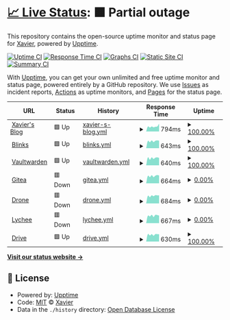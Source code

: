 # [📈 Live Status](https://ZhangXavier.github.io/upptime): <!--live status--> **🟧 Partial outage**

This repository contains the open-source uptime monitor and status page for [Xavier](www.zxavier.com), powered by [Upptime](https://github.com/upptime/upptime).

[![Uptime CI](https://github.com/ZhangXavier/upptime/workflows/Uptime%20CI/badge.svg)](https://github.com/ZhangXavier/upptime/actions?query=workflow%3A%22Uptime+CI%22)
[![Response Time CI](https://github.com/ZhangXavier/upptime/workflows/Response%20Time%20CI/badge.svg)](https://github.com/ZhangXavier/upptime/actions?query=workflow%3A%22Response+Time+CI%22)
[![Graphs CI](https://github.com/ZhangXavier/upptime/workflows/Graphs%20CI/badge.svg)](https://github.com/ZhangXavier/upptime/actions?query=workflow%3A%22Graphs+CI%22)
[![Static Site CI](https://github.com/ZhangXavier/upptime/workflows/Static%20Site%20CI/badge.svg)](https://github.com/ZhangXavier/upptime/actions?query=workflow%3A%22Static+Site+CI%22)
[![Summary CI](https://github.com/ZhangXavier/upptime/workflows/Summary%20CI/badge.svg)](https://github.com/ZhangXavier/upptime/actions?query=workflow%3A%22Summary+CI%22)

With [Upptime](https://upptime.js.org), you can get your own unlimited and free uptime monitor and status page, powered entirely by a GitHub repository. We use [Issues](https://github.com/ZhangXavier/upptime/issues) as incident reports, [Actions](https://github.com/ZhangXavier/upptime/actions) as uptime monitors, and [Pages](https://ZhangXavier.github.io/upptime) for the status page.

<!--start: status pages-->
<!-- This summary is generated by Upptime (https://github.com/upptime/upptime) -->
<!-- Do not edit this manually, your changes will be overwritten -->
<!-- prettier-ignore -->
| URL | Status | History | Response Time | Uptime |
| --- | ------ | ------- | ------------- | ------ |
| <img alt="" src="https://icons.duckduckgo.com/ip3/www.zxavier.com.ico" height="13"> [Xavier's Blog](https://www.zxavier.com) | 🟩 Up | [xavier-s-blog.yml](https://github.com/ZhangXavier/upptime/commits/HEAD/history/xavier-s-blog.yml) | <details><summary><img alt="Response time graph" src="./graphs/xavier-s-blog/response-time-week.png" height="20"> 794ms</summary><br><a href="https://ZhangXavier.github.io/upptime/history/xavier-s-blog"><img alt="Response time 1027" src="https://img.shields.io/endpoint?url=https%3A%2F%2Fraw.githubusercontent.com%2FZhangXavier%2Fupptime%2FHEAD%2Fapi%2Fxavier-s-blog%2Fresponse-time.json"></a><br><a href="https://ZhangXavier.github.io/upptime/history/xavier-s-blog"><img alt="24-hour response time 650" src="https://img.shields.io/endpoint?url=https%3A%2F%2Fraw.githubusercontent.com%2FZhangXavier%2Fupptime%2FHEAD%2Fapi%2Fxavier-s-blog%2Fresponse-time-day.json"></a><br><a href="https://ZhangXavier.github.io/upptime/history/xavier-s-blog"><img alt="7-day response time 794" src="https://img.shields.io/endpoint?url=https%3A%2F%2Fraw.githubusercontent.com%2FZhangXavier%2Fupptime%2FHEAD%2Fapi%2Fxavier-s-blog%2Fresponse-time-week.json"></a><br><a href="https://ZhangXavier.github.io/upptime/history/xavier-s-blog"><img alt="30-day response time 772" src="https://img.shields.io/endpoint?url=https%3A%2F%2Fraw.githubusercontent.com%2FZhangXavier%2Fupptime%2FHEAD%2Fapi%2Fxavier-s-blog%2Fresponse-time-month.json"></a><br><a href="https://ZhangXavier.github.io/upptime/history/xavier-s-blog"><img alt="1-year response time 1078" src="https://img.shields.io/endpoint?url=https%3A%2F%2Fraw.githubusercontent.com%2FZhangXavier%2Fupptime%2FHEAD%2Fapi%2Fxavier-s-blog%2Fresponse-time-year.json"></a></details> | <details><summary><a href="https://ZhangXavier.github.io/upptime/history/xavier-s-blog">100.00%</a></summary><a href="https://ZhangXavier.github.io/upptime/history/xavier-s-blog"><img alt="All-time uptime 99.07%" src="https://img.shields.io/endpoint?url=https%3A%2F%2Fraw.githubusercontent.com%2FZhangXavier%2Fupptime%2FHEAD%2Fapi%2Fxavier-s-blog%2Fuptime.json"></a><br><a href="https://ZhangXavier.github.io/upptime/history/xavier-s-blog"><img alt="24-hour uptime 100.00%" src="https://img.shields.io/endpoint?url=https%3A%2F%2Fraw.githubusercontent.com%2FZhangXavier%2Fupptime%2FHEAD%2Fapi%2Fxavier-s-blog%2Fuptime-day.json"></a><br><a href="https://ZhangXavier.github.io/upptime/history/xavier-s-blog"><img alt="7-day uptime 100.00%" src="https://img.shields.io/endpoint?url=https%3A%2F%2Fraw.githubusercontent.com%2FZhangXavier%2Fupptime%2FHEAD%2Fapi%2Fxavier-s-blog%2Fuptime-week.json"></a><br><a href="https://ZhangXavier.github.io/upptime/history/xavier-s-blog"><img alt="30-day uptime 100.00%" src="https://img.shields.io/endpoint?url=https%3A%2F%2Fraw.githubusercontent.com%2FZhangXavier%2Fupptime%2FHEAD%2Fapi%2Fxavier-s-blog%2Fuptime-month.json"></a><br><a href="https://ZhangXavier.github.io/upptime/history/xavier-s-blog"><img alt="1-year uptime 98.84%" src="https://img.shields.io/endpoint?url=https%3A%2F%2Fraw.githubusercontent.com%2FZhangXavier%2Fupptime%2FHEAD%2Fapi%2Fxavier-s-blog%2Fuptime-year.json"></a></details>
| <img alt="" src="https://icons.duckduckgo.com/ip3/url.zxavier.com.ico" height="13"> [Blinks](https://url.zxavier.com) | 🟩 Up | [blinks.yml](https://github.com/ZhangXavier/upptime/commits/HEAD/history/blinks.yml) | <details><summary><img alt="Response time graph" src="./graphs/blinks/response-time-week.png" height="20"> 643ms</summary><br><a href="https://ZhangXavier.github.io/upptime/history/blinks"><img alt="Response time 1063" src="https://img.shields.io/endpoint?url=https%3A%2F%2Fraw.githubusercontent.com%2FZhangXavier%2Fupptime%2FHEAD%2Fapi%2Fblinks%2Fresponse-time.json"></a><br><a href="https://ZhangXavier.github.io/upptime/history/blinks"><img alt="24-hour response time 584" src="https://img.shields.io/endpoint?url=https%3A%2F%2Fraw.githubusercontent.com%2FZhangXavier%2Fupptime%2FHEAD%2Fapi%2Fblinks%2Fresponse-time-day.json"></a><br><a href="https://ZhangXavier.github.io/upptime/history/blinks"><img alt="7-day response time 643" src="https://img.shields.io/endpoint?url=https%3A%2F%2Fraw.githubusercontent.com%2FZhangXavier%2Fupptime%2FHEAD%2Fapi%2Fblinks%2Fresponse-time-week.json"></a><br><a href="https://ZhangXavier.github.io/upptime/history/blinks"><img alt="30-day response time 755" src="https://img.shields.io/endpoint?url=https%3A%2F%2Fraw.githubusercontent.com%2FZhangXavier%2Fupptime%2FHEAD%2Fapi%2Fblinks%2Fresponse-time-month.json"></a><br><a href="https://ZhangXavier.github.io/upptime/history/blinks"><img alt="1-year response time 1125" src="https://img.shields.io/endpoint?url=https%3A%2F%2Fraw.githubusercontent.com%2FZhangXavier%2Fupptime%2FHEAD%2Fapi%2Fblinks%2Fresponse-time-year.json"></a></details> | <details><summary><a href="https://ZhangXavier.github.io/upptime/history/blinks">100.00%</a></summary><a href="https://ZhangXavier.github.io/upptime/history/blinks"><img alt="All-time uptime 99.28%" src="https://img.shields.io/endpoint?url=https%3A%2F%2Fraw.githubusercontent.com%2FZhangXavier%2Fupptime%2FHEAD%2Fapi%2Fblinks%2Fuptime.json"></a><br><a href="https://ZhangXavier.github.io/upptime/history/blinks"><img alt="24-hour uptime 100.00%" src="https://img.shields.io/endpoint?url=https%3A%2F%2Fraw.githubusercontent.com%2FZhangXavier%2Fupptime%2FHEAD%2Fapi%2Fblinks%2Fuptime-day.json"></a><br><a href="https://ZhangXavier.github.io/upptime/history/blinks"><img alt="7-day uptime 100.00%" src="https://img.shields.io/endpoint?url=https%3A%2F%2Fraw.githubusercontent.com%2FZhangXavier%2Fupptime%2FHEAD%2Fapi%2Fblinks%2Fuptime-week.json"></a><br><a href="https://ZhangXavier.github.io/upptime/history/blinks"><img alt="30-day uptime 100.00%" src="https://img.shields.io/endpoint?url=https%3A%2F%2Fraw.githubusercontent.com%2FZhangXavier%2Fupptime%2FHEAD%2Fapi%2Fblinks%2Fuptime-month.json"></a><br><a href="https://ZhangXavier.github.io/upptime/history/blinks"><img alt="1-year uptime 99.11%" src="https://img.shields.io/endpoint?url=https%3A%2F%2Fraw.githubusercontent.com%2FZhangXavier%2Fupptime%2FHEAD%2Fapi%2Fblinks%2Fuptime-year.json"></a></details>
| <img alt="" src="https://icons.duckduckgo.com/ip3/bw.zxavier.com.ico" height="13"> [Vaultwarden](https://bw.zxavier.com) | 🟩 Up | [vaultwarden.yml](https://github.com/ZhangXavier/upptime/commits/HEAD/history/vaultwarden.yml) | <details><summary><img alt="Response time graph" src="./graphs/vaultwarden/response-time-week.png" height="20"> 640ms</summary><br><a href="https://ZhangXavier.github.io/upptime/history/vaultwarden"><img alt="Response time 897" src="https://img.shields.io/endpoint?url=https%3A%2F%2Fraw.githubusercontent.com%2FZhangXavier%2Fupptime%2FHEAD%2Fapi%2Fvaultwarden%2Fresponse-time.json"></a><br><a href="https://ZhangXavier.github.io/upptime/history/vaultwarden"><img alt="24-hour response time 523" src="https://img.shields.io/endpoint?url=https%3A%2F%2Fraw.githubusercontent.com%2FZhangXavier%2Fupptime%2FHEAD%2Fapi%2Fvaultwarden%2Fresponse-time-day.json"></a><br><a href="https://ZhangXavier.github.io/upptime/history/vaultwarden"><img alt="7-day response time 640" src="https://img.shields.io/endpoint?url=https%3A%2F%2Fraw.githubusercontent.com%2FZhangXavier%2Fupptime%2FHEAD%2Fapi%2Fvaultwarden%2Fresponse-time-week.json"></a><br><a href="https://ZhangXavier.github.io/upptime/history/vaultwarden"><img alt="30-day response time 660" src="https://img.shields.io/endpoint?url=https%3A%2F%2Fraw.githubusercontent.com%2FZhangXavier%2Fupptime%2FHEAD%2Fapi%2Fvaultwarden%2Fresponse-time-month.json"></a><br><a href="https://ZhangXavier.github.io/upptime/history/vaultwarden"><img alt="1-year response time 974" src="https://img.shields.io/endpoint?url=https%3A%2F%2Fraw.githubusercontent.com%2FZhangXavier%2Fupptime%2FHEAD%2Fapi%2Fvaultwarden%2Fresponse-time-year.json"></a></details> | <details><summary><a href="https://ZhangXavier.github.io/upptime/history/vaultwarden">100.00%</a></summary><a href="https://ZhangXavier.github.io/upptime/history/vaultwarden"><img alt="All-time uptime 99.23%" src="https://img.shields.io/endpoint?url=https%3A%2F%2Fraw.githubusercontent.com%2FZhangXavier%2Fupptime%2FHEAD%2Fapi%2Fvaultwarden%2Fuptime.json"></a><br><a href="https://ZhangXavier.github.io/upptime/history/vaultwarden"><img alt="24-hour uptime 100.00%" src="https://img.shields.io/endpoint?url=https%3A%2F%2Fraw.githubusercontent.com%2FZhangXavier%2Fupptime%2FHEAD%2Fapi%2Fvaultwarden%2Fuptime-day.json"></a><br><a href="https://ZhangXavier.github.io/upptime/history/vaultwarden"><img alt="7-day uptime 100.00%" src="https://img.shields.io/endpoint?url=https%3A%2F%2Fraw.githubusercontent.com%2FZhangXavier%2Fupptime%2FHEAD%2Fapi%2Fvaultwarden%2Fuptime-week.json"></a><br><a href="https://ZhangXavier.github.io/upptime/history/vaultwarden"><img alt="30-day uptime 100.00%" src="https://img.shields.io/endpoint?url=https%3A%2F%2Fraw.githubusercontent.com%2FZhangXavier%2Fupptime%2FHEAD%2Fapi%2Fvaultwarden%2Fuptime-month.json"></a><br><a href="https://ZhangXavier.github.io/upptime/history/vaultwarden"><img alt="1-year uptime 99.05%" src="https://img.shields.io/endpoint?url=https%3A%2F%2Fraw.githubusercontent.com%2FZhangXavier%2Fupptime%2FHEAD%2Fapi%2Fvaultwarden%2Fuptime-year.json"></a></details>
| <img alt="" src="https://icons.duckduckgo.com/ip3/git.zxavier.com.ico" height="13"> [Gitea](https://git.zxavier.com) | 🟥 Down | [gitea.yml](https://github.com/ZhangXavier/upptime/commits/HEAD/history/gitea.yml) | <details><summary><img alt="Response time graph" src="./graphs/gitea/response-time-week.png" height="20"> 664ms</summary><br><a href="https://ZhangXavier.github.io/upptime/history/gitea"><img alt="Response time 1218" src="https://img.shields.io/endpoint?url=https%3A%2F%2Fraw.githubusercontent.com%2FZhangXavier%2Fupptime%2FHEAD%2Fapi%2Fgitea%2Fresponse-time.json"></a><br><a href="https://ZhangXavier.github.io/upptime/history/gitea"><img alt="24-hour response time 573" src="https://img.shields.io/endpoint?url=https%3A%2F%2Fraw.githubusercontent.com%2FZhangXavier%2Fupptime%2FHEAD%2Fapi%2Fgitea%2Fresponse-time-day.json"></a><br><a href="https://ZhangXavier.github.io/upptime/history/gitea"><img alt="7-day response time 664" src="https://img.shields.io/endpoint?url=https%3A%2F%2Fraw.githubusercontent.com%2FZhangXavier%2Fupptime%2FHEAD%2Fapi%2Fgitea%2Fresponse-time-week.json"></a><br><a href="https://ZhangXavier.github.io/upptime/history/gitea"><img alt="30-day response time 729" src="https://img.shields.io/endpoint?url=https%3A%2F%2Fraw.githubusercontent.com%2FZhangXavier%2Fupptime%2FHEAD%2Fapi%2Fgitea%2Fresponse-time-month.json"></a><br><a href="https://ZhangXavier.github.io/upptime/history/gitea"><img alt="1-year response time 1303" src="https://img.shields.io/endpoint?url=https%3A%2F%2Fraw.githubusercontent.com%2FZhangXavier%2Fupptime%2FHEAD%2Fapi%2Fgitea%2Fresponse-time-year.json"></a></details> | <details><summary><a href="https://ZhangXavier.github.io/upptime/history/gitea">0.00%</a></summary><a href="https://ZhangXavier.github.io/upptime/history/gitea"><img alt="All-time uptime 71.12%" src="https://img.shields.io/endpoint?url=https%3A%2F%2Fraw.githubusercontent.com%2FZhangXavier%2Fupptime%2FHEAD%2Fapi%2Fgitea%2Fuptime.json"></a><br><a href="https://ZhangXavier.github.io/upptime/history/gitea"><img alt="24-hour uptime 0.00%" src="https://img.shields.io/endpoint?url=https%3A%2F%2Fraw.githubusercontent.com%2FZhangXavier%2Fupptime%2FHEAD%2Fapi%2Fgitea%2Fuptime-day.json"></a><br><a href="https://ZhangXavier.github.io/upptime/history/gitea"><img alt="7-day uptime 0.00%" src="https://img.shields.io/endpoint?url=https%3A%2F%2Fraw.githubusercontent.com%2FZhangXavier%2Fupptime%2FHEAD%2Fapi%2Fgitea%2Fuptime-week.json"></a><br><a href="https://ZhangXavier.github.io/upptime/history/gitea"><img alt="30-day uptime 0.00%" src="https://img.shields.io/endpoint?url=https%3A%2F%2Fraw.githubusercontent.com%2FZhangXavier%2Fupptime%2FHEAD%2Fapi%2Fgitea%2Fuptime-month.json"></a><br><a href="https://ZhangXavier.github.io/upptime/history/gitea"><img alt="1-year uptime 64.12%" src="https://img.shields.io/endpoint?url=https%3A%2F%2Fraw.githubusercontent.com%2FZhangXavier%2Fupptime%2FHEAD%2Fapi%2Fgitea%2Fuptime-year.json"></a></details>
| <img alt="" src="https://icons.duckduckgo.com/ip3/drone.zxavier.com.ico" height="13"> [Drone](https://drone.zxavier.com) | 🟥 Down | [drone.yml](https://github.com/ZhangXavier/upptime/commits/HEAD/history/drone.yml) | <details><summary><img alt="Response time graph" src="./graphs/drone/response-time-week.png" height="20"> 684ms</summary><br><a href="https://ZhangXavier.github.io/upptime/history/drone"><img alt="Response time 1081" src="https://img.shields.io/endpoint?url=https%3A%2F%2Fraw.githubusercontent.com%2FZhangXavier%2Fupptime%2FHEAD%2Fapi%2Fdrone%2Fresponse-time.json"></a><br><a href="https://ZhangXavier.github.io/upptime/history/drone"><img alt="24-hour response time 531" src="https://img.shields.io/endpoint?url=https%3A%2F%2Fraw.githubusercontent.com%2FZhangXavier%2Fupptime%2FHEAD%2Fapi%2Fdrone%2Fresponse-time-day.json"></a><br><a href="https://ZhangXavier.github.io/upptime/history/drone"><img alt="7-day response time 684" src="https://img.shields.io/endpoint?url=https%3A%2F%2Fraw.githubusercontent.com%2FZhangXavier%2Fupptime%2FHEAD%2Fapi%2Fdrone%2Fresponse-time-week.json"></a><br><a href="https://ZhangXavier.github.io/upptime/history/drone"><img alt="30-day response time 703" src="https://img.shields.io/endpoint?url=https%3A%2F%2Fraw.githubusercontent.com%2FZhangXavier%2Fupptime%2FHEAD%2Fapi%2Fdrone%2Fresponse-time-month.json"></a><br><a href="https://ZhangXavier.github.io/upptime/history/drone"><img alt="1-year response time 1126" src="https://img.shields.io/endpoint?url=https%3A%2F%2Fraw.githubusercontent.com%2FZhangXavier%2Fupptime%2FHEAD%2Fapi%2Fdrone%2Fresponse-time-year.json"></a></details> | <details><summary><a href="https://ZhangXavier.github.io/upptime/history/drone">0.00%</a></summary><a href="https://ZhangXavier.github.io/upptime/history/drone"><img alt="All-time uptime 63.51%" src="https://img.shields.io/endpoint?url=https%3A%2F%2Fraw.githubusercontent.com%2FZhangXavier%2Fupptime%2FHEAD%2Fapi%2Fdrone%2Fuptime.json"></a><br><a href="https://ZhangXavier.github.io/upptime/history/drone"><img alt="24-hour uptime 0.00%" src="https://img.shields.io/endpoint?url=https%3A%2F%2Fraw.githubusercontent.com%2FZhangXavier%2Fupptime%2FHEAD%2Fapi%2Fdrone%2Fuptime-day.json"></a><br><a href="https://ZhangXavier.github.io/upptime/history/drone"><img alt="7-day uptime 0.00%" src="https://img.shields.io/endpoint?url=https%3A%2F%2Fraw.githubusercontent.com%2FZhangXavier%2Fupptime%2FHEAD%2Fapi%2Fdrone%2Fuptime-week.json"></a><br><a href="https://ZhangXavier.github.io/upptime/history/drone"><img alt="30-day uptime 0.00%" src="https://img.shields.io/endpoint?url=https%3A%2F%2Fraw.githubusercontent.com%2FZhangXavier%2Fupptime%2FHEAD%2Fapi%2Fdrone%2Fuptime-month.json"></a><br><a href="https://ZhangXavier.github.io/upptime/history/drone"><img alt="1-year uptime 54.66%" src="https://img.shields.io/endpoint?url=https%3A%2F%2Fraw.githubusercontent.com%2FZhangXavier%2Fupptime%2FHEAD%2Fapi%2Fdrone%2Fuptime-year.json"></a></details>
| <img alt="" src="https://icons.duckduckgo.com/ip3/image.zxavier.com.ico" height="13"> [Lychee](https://image.zxavier.com) | 🟥 Down | [lychee.yml](https://github.com/ZhangXavier/upptime/commits/HEAD/history/lychee.yml) | <details><summary><img alt="Response time graph" src="./graphs/lychee/response-time-week.png" height="20"> 667ms</summary><br><a href="https://ZhangXavier.github.io/upptime/history/lychee"><img alt="Response time 1052" src="https://img.shields.io/endpoint?url=https%3A%2F%2Fraw.githubusercontent.com%2FZhangXavier%2Fupptime%2FHEAD%2Fapi%2Flychee%2Fresponse-time.json"></a><br><a href="https://ZhangXavier.github.io/upptime/history/lychee"><img alt="24-hour response time 517" src="https://img.shields.io/endpoint?url=https%3A%2F%2Fraw.githubusercontent.com%2FZhangXavier%2Fupptime%2FHEAD%2Fapi%2Flychee%2Fresponse-time-day.json"></a><br><a href="https://ZhangXavier.github.io/upptime/history/lychee"><img alt="7-day response time 667" src="https://img.shields.io/endpoint?url=https%3A%2F%2Fraw.githubusercontent.com%2FZhangXavier%2Fupptime%2FHEAD%2Fapi%2Flychee%2Fresponse-time-week.json"></a><br><a href="https://ZhangXavier.github.io/upptime/history/lychee"><img alt="30-day response time 701" src="https://img.shields.io/endpoint?url=https%3A%2F%2Fraw.githubusercontent.com%2FZhangXavier%2Fupptime%2FHEAD%2Fapi%2Flychee%2Fresponse-time-month.json"></a><br><a href="https://ZhangXavier.github.io/upptime/history/lychee"><img alt="1-year response time 1089" src="https://img.shields.io/endpoint?url=https%3A%2F%2Fraw.githubusercontent.com%2FZhangXavier%2Fupptime%2FHEAD%2Fapi%2Flychee%2Fresponse-time-year.json"></a></details> | <details><summary><a href="https://ZhangXavier.github.io/upptime/history/lychee">0.00%</a></summary><a href="https://ZhangXavier.github.io/upptime/history/lychee"><img alt="All-time uptime 68.17%" src="https://img.shields.io/endpoint?url=https%3A%2F%2Fraw.githubusercontent.com%2FZhangXavier%2Fupptime%2FHEAD%2Fapi%2Flychee%2Fuptime.json"></a><br><a href="https://ZhangXavier.github.io/upptime/history/lychee"><img alt="24-hour uptime 0.00%" src="https://img.shields.io/endpoint?url=https%3A%2F%2Fraw.githubusercontent.com%2FZhangXavier%2Fupptime%2FHEAD%2Fapi%2Flychee%2Fuptime-day.json"></a><br><a href="https://ZhangXavier.github.io/upptime/history/lychee"><img alt="7-day uptime 0.00%" src="https://img.shields.io/endpoint?url=https%3A%2F%2Fraw.githubusercontent.com%2FZhangXavier%2Fupptime%2FHEAD%2Fapi%2Flychee%2Fuptime-week.json"></a><br><a href="https://ZhangXavier.github.io/upptime/history/lychee"><img alt="30-day uptime 0.00%" src="https://img.shields.io/endpoint?url=https%3A%2F%2Fraw.githubusercontent.com%2FZhangXavier%2Fupptime%2FHEAD%2Fapi%2Flychee%2Fuptime-month.json"></a><br><a href="https://ZhangXavier.github.io/upptime/history/lychee"><img alt="1-year uptime 60.45%" src="https://img.shields.io/endpoint?url=https%3A%2F%2Fraw.githubusercontent.com%2FZhangXavier%2Fupptime%2FHEAD%2Fapi%2Flychee%2Fuptime-year.json"></a></details>
| <img alt="" src="https://icons.duckduckgo.com/ip3/drive.zxavier.com.ico" height="13"> [Drive](https://drive.zxavier.com) | 🟩 Up | [drive.yml](https://github.com/ZhangXavier/upptime/commits/HEAD/history/drive.yml) | <details><summary><img alt="Response time graph" src="./graphs/drive/response-time-week.png" height="20"> 630ms</summary><br><a href="https://ZhangXavier.github.io/upptime/history/drive"><img alt="Response time 940" src="https://img.shields.io/endpoint?url=https%3A%2F%2Fraw.githubusercontent.com%2FZhangXavier%2Fupptime%2FHEAD%2Fapi%2Fdrive%2Fresponse-time.json"></a><br><a href="https://ZhangXavier.github.io/upptime/history/drive"><img alt="24-hour response time 603" src="https://img.shields.io/endpoint?url=https%3A%2F%2Fraw.githubusercontent.com%2FZhangXavier%2Fupptime%2FHEAD%2Fapi%2Fdrive%2Fresponse-time-day.json"></a><br><a href="https://ZhangXavier.github.io/upptime/history/drive"><img alt="7-day response time 630" src="https://img.shields.io/endpoint?url=https%3A%2F%2Fraw.githubusercontent.com%2FZhangXavier%2Fupptime%2FHEAD%2Fapi%2Fdrive%2Fresponse-time-week.json"></a><br><a href="https://ZhangXavier.github.io/upptime/history/drive"><img alt="30-day response time 622" src="https://img.shields.io/endpoint?url=https%3A%2F%2Fraw.githubusercontent.com%2FZhangXavier%2Fupptime%2FHEAD%2Fapi%2Fdrive%2Fresponse-time-month.json"></a><br><a href="https://ZhangXavier.github.io/upptime/history/drive"><img alt="1-year response time 1047" src="https://img.shields.io/endpoint?url=https%3A%2F%2Fraw.githubusercontent.com%2FZhangXavier%2Fupptime%2FHEAD%2Fapi%2Fdrive%2Fresponse-time-year.json"></a></details> | <details><summary><a href="https://ZhangXavier.github.io/upptime/history/drive">100.00%</a></summary><a href="https://ZhangXavier.github.io/upptime/history/drive"><img alt="All-time uptime 84.64%" src="https://img.shields.io/endpoint?url=https%3A%2F%2Fraw.githubusercontent.com%2FZhangXavier%2Fupptime%2FHEAD%2Fapi%2Fdrive%2Fuptime.json"></a><br><a href="https://ZhangXavier.github.io/upptime/history/drive"><img alt="24-hour uptime 100.00%" src="https://img.shields.io/endpoint?url=https%3A%2F%2Fraw.githubusercontent.com%2FZhangXavier%2Fupptime%2FHEAD%2Fapi%2Fdrive%2Fuptime-day.json"></a><br><a href="https://ZhangXavier.github.io/upptime/history/drive"><img alt="7-day uptime 100.00%" src="https://img.shields.io/endpoint?url=https%3A%2F%2Fraw.githubusercontent.com%2FZhangXavier%2Fupptime%2FHEAD%2Fapi%2Fdrive%2Fuptime-week.json"></a><br><a href="https://ZhangXavier.github.io/upptime/history/drive"><img alt="30-day uptime 100.00%" src="https://img.shields.io/endpoint?url=https%3A%2F%2Fraw.githubusercontent.com%2FZhangXavier%2Fupptime%2FHEAD%2Fapi%2Fdrive%2Fuptime-month.json"></a><br><a href="https://ZhangXavier.github.io/upptime/history/drive"><img alt="1-year uptime 80.93%" src="https://img.shields.io/endpoint?url=https%3A%2F%2Fraw.githubusercontent.com%2FZhangXavier%2Fupptime%2FHEAD%2Fapi%2Fdrive%2Fuptime-year.json"></a></details>

<!--end: status pages-->

[**Visit our status website →**](https://ZhangXavier.github.io/upptime)

## 📄 License

- Powered by: [Upptime](https://github.com/upptime/upptime)
- Code: [MIT](./LICENSE) © [Xavier](www.zxavier.com)
- Data in the `./history` directory: [Open Database License](https://opendatacommons.org/licenses/odbl/1-0/)
